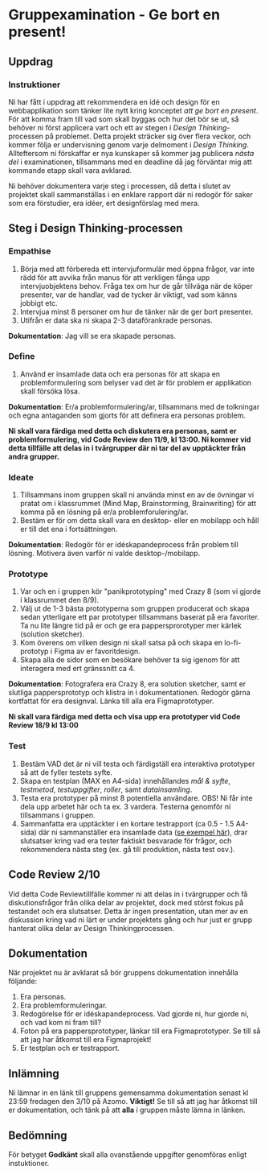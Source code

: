 # Gruppexamination - Ge bort en present!

## Uppdrag

### Instruktioner

Ni har fått i uppdrag att rekommendera en idé och design för en webbapplikation som tänker lite nytt kring konceptet *att ge bort en present*.
För att komma fram till vad som skall byggas och hur det bör se ut, så behöver ni först applicera vart och ett av stegen i *Design Thinking*-processen på problemet.
Detta projekt sträcker sig över flera veckor, och kommer följa er undervisning genom varje delmoment i *Design Thinking*. Allteftersom ni förskaffar er nya kunskaper så kommer jag publicera *nästa del* i examinationen, tillsammans med en deadline då jag förväntar mig att kommande etapp skall vara avklarad.

Ni behöver dokumentera varje steg i processen, då detta i slutet av projektet skall sammanställas i en enklare rapport där ni redogör för saker som era förstudier, era idéer, ert designförslag med mera.

## Steg i Design Thinking-processen

### Empathise

1. Börja med att förbereda ett intervjuformulär med öppna frågor, var inte rädd för att avvika från manus för att verkligen fånga upp intervjuobjektens behov. Fråga tex om hur de går tillväga när de köper presenter, var de handlar, vad de tycker är viktigt, vad som känns jobbigt etc.
2. Intervjua minst 8 personer om hur de tänker när de ger bort presenter.
3. Utifrån er data ska ni skapa 2-3 dataförankrade personas.

**Dokumentation**: Jag vill se era skapade personas.

### Define

1. Använd er insamlade data och era personas för att skapa en problemformulering som belyser vad det är för problem er applikation skall försöka lösa.

**Dokumentation**: Er/a problemformulering/ar, tillsammans med de tolkningar och egna antaganden som gjorts för att definera era personas problem. 

**Ni skall vara färdiga med detta och diskutera era personas, samt er problemformulering, vid Code Review den 11/9, kl 13:00. Ni kommer vid detta tillfälle att delas in i tvärgrupper där ni tar del av upptäckter från andra grupper.**

### Ideate

1. Tillsammans inom gruppen skall ni använda minst en av de övningar vi pratat om i klassrummet (Mind Map, Brainstorming, Brainwriting) för att komma på en lösning på er/a problemforulering/ar.
2. Bestäm er för om detta skall vara en desktop- eller en mobilapp och håll er till det ena i fortsättningen.

**Dokumentation**: Redogör för er idéskapandeprocess från problem till lösning. Motivera även varför ni valde desktop-/mobilapp.

### Prototype

1. Var och en i gruppen kör "panikprototyping" med Crazy 8 (som vi gjorde i klassrummet den 8/9).
2. Välj ut de 1-3 bästa prototyperna som gruppen producerat och skapa sedan ytterligare ett par prototyper tillsammans baserat på era favoriter. Ta nu lite längre tid på er och ge era pappersprorotyper mer kärlek (solution sketcher).
3. Kom överens om vilken design ni skall satsa på och skapa en lo-fi-prototyp i Figma av er favoritdesign.
4. Skapa alla de sidor som en besökare behöver ta sig igenom för att interagera med ert gränssnitt ca 4.

**Dokumentation**: Fotografera era Crazy 8, era solution sketcher, samt er slutliga pappersprototyp och klistra in i dokumentationen. Redogör gärna kortfattat för era designval. Länka till alla era Figmaprototyper.

**Ni skall vara färdiga med detta och visa upp era prototyper vid Code Review 18/9 kl 13:00**

### Test

1. Bestäm VAD det är ni vill testa och färdigställ era interaktiva prototyper så att de fyller testets syfte.
2. Skapa en testplan (MAX en A4-sida) innehållandes *mål & syfte*, *testmetod*, *testuppgifter*, *roller*, samt *datainsamling*.
3. Testa era prototyper på minst 8 potentiella användare. OBS! Ni får inte dela upp arbetet här och ta ex. 3 vardera. Testerna genomför ni tillsammans i gruppen.
4. Sammanfatta era upptäckter i en kortare testrapport (ca 0.5 - 1.5 A4-sida) där ni sammanställer era insamlade data ([se exempel här]()), drar slutsatser kring vad era tester faktiskt besvarade för frågor, och rekommendera nästa steg (ex. gå till produktion, nästa test osv.).

## Code Review 2/10

Vid detta Code Reviewtillfälle kommer ni att delas in i tvärgrupper och få diskutionsfrågor från olika delar av projektet, dock med störst fokus på testandet och era slutsatser. 
Detta är ingen presentation, utan mer av en diskussion kring vad ni lärt er under projektets gång och hur just er grupp hanterat olika delar av Design Thinkingprocessen.

## Dokumentation

När projektet nu är avklarat så bör gruppens dokumentation innehålla följande:

1. Era personas.
2. Era problemformuleringar.
3. Redogörelse för er idéskapandeprocess. Vad gjorde ni, hur gjorde ni, och vad kom ni fram till?
4. Foton på era pappersprototyper, länkar till era Figmaprototyper. Se till så att jag har åtkomst till era Figmaprojekt!
5. Er testplan och er testrapport.

## Inlämning

Ni lämnar in en länk till gruppens gemensamma dokumentation senast kl 23:59 fredagen den 3/10 på Azomo. **Viktigt!** Se till så att jag har åtkomst till er dokumentation, och tänk på att **alla** i gruppen måste lämna in länken.

## Bedömning

För betyget **Godkänt** skall alla ovanstående uppgifter genomföras enligt instuktioner.

